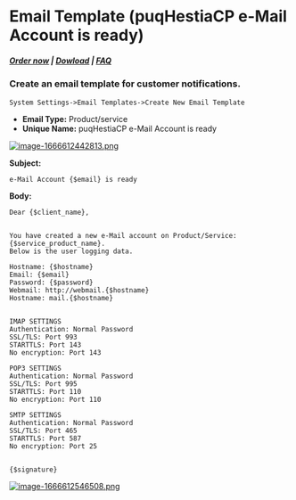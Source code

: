 # Email Template (puqHestiaCP e-Mail Account is ready)

#####  [Order now](https://panel.puqcloud.com/index.php?rp=/store/whmcs-module-hestiacp) | [Dowload](https://download.puqcloud.com/WHMCS/servers/PUQ_WHMCS-HestiaCP/) | [FAQ](https://faq.puqcloud.com/)

### Create an email template for customer notifications.

```
System Settings->Email Templates->Create New Email Template
```

- **Email Type:** Product/service
- **Unique Name:** puqHestiaCP e-Mail Account is ready

[![image-1666612442813.png](https://doc.puq.info/uploads/images/gallery/2022-10/scaled-1680-/image-1666612442813.png)](https://doc.puq.info/uploads/images/gallery/2022-10/image-1666612442813.png)

**Subject:**

```
e-Mail Account {$email} is ready
```

**Body:**

```
Dear {$client_name},


You have created a new e-Mail account on Product/Service: {$service_product_name}. 
Below is the user logging data.

Hostname: {$hostname}
Email: {$email}
Password: {$password}
Webmail: http://webmail.{$hostname}
Hostname: mail.{$hostname}


IMAP SETTINGS
Authentication: Normal Password
SSL/TLS: Port 993
STARTTLS: Port 143
No encryption: Port 143

POP3 SETTINGS
Authentication: Normal Password
SSL/TLS: Port 995
STARTTLS: Port 110
No encryption: Port 110

SMTP SETTINGS
Authentication: Normal Password
SSL/TLS: Port 465
STARTTLS: Port 587
No encryption: Port 25


{$signature}
```

[![image-1666612546508.png](https://doc.puq.info/uploads/images/gallery/2022-10/scaled-1680-/image-1666612546508.png)](https://doc.puq.info/uploads/images/gallery/2022-10/image-1666612546508.png)
